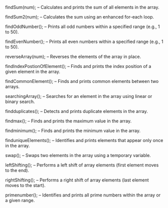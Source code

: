 findSum(num); – Calculates and prints the sum of all elements in the array.

findSum2(num); – Calculates the sum using an enhanced for-each loop.

findOddNumber(); – Prints all odd numbers within a specified range (e.g., 1 to 50).

findEvenNumber(); – Prints all even numbers within a specified range (e.g., 1 to 50).

reverseArray(num); – Reverses the elements of the array in place.

findIndexPostionOfElement(); – Finds and prints the index position of a given element in the array.

findCommonElement(); – Finds and prints common elements between two arrays.

searchingArray(); – Searches for an element in the array using linear or binary search.

findduplicates(); – Detects and prints duplicate elements in the array.

findmax(); – Finds and prints the maximum value in the array.

findminimum(); – Finds and prints the minimum value in the array.

finduniqueElements(); – Identifies and prints elements that appear only once in the array.

swap(); – Swaps two elements in the array using a temporary variable.

leftShifting(); – Performs a left shift of array elements (first element moves to the end).

rightShifting(); – Performs a right shift of array elements (last element moves to the start).

primenumber(); – Identifies and prints all prime numbers within the array or a given range.
